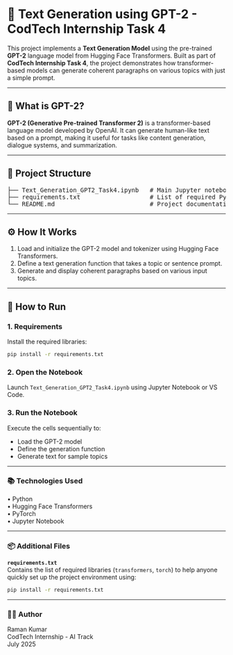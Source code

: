 # 📝 Text Generation using GPT-2 - CodTech Internship Task 4

This project implements a **Text Generation Model** using the pre-trained **GPT-2** language model from Hugging Face Transformers. Built as part of **CodTech Internship Task 4**, the project demonstrates how transformer-based models can generate coherent paragraphs on various topics with just a simple prompt.

---

## 🧠 What is GPT-2?

**GPT-2 (Generative Pre-trained Transformer 2)** is a transformer-based language model developed by OpenAI. It can generate human-like text based on a prompt, making it useful for tasks like content generation, dialogue systems, and summarization.

---

## 📁 Project Structure
<pre>
├── Text_Generation_GPT2_Task4.ipynb   # Main Jupyter notebook containing all code and explanations  
├── requirements.txt                   # List of required Python packages  
└── README.md                          # Project documentation  
</pre>

---

## ⚙️ How It Works

1. Load and initialize the GPT-2 model and tokenizer using Hugging Face Transformers.
2. Define a text generation function that takes a topic or sentence prompt.
3. Generate and display coherent paragraphs based on various input topics.

---

## 🚀 How to Run

### 1. Requirements

Install the required libraries:
```bash
pip install -r requirements.txt
```

### 2. Open the Notebook

Launch `Text_Generation_GPT2_Task4.ipynb` using Jupyter Notebook or VS Code.

### 3. Run the Notebook

Execute the cells sequentially to:
- Load the GPT-2 model
- Define the generation function
- Generate text for sample topics

---

### 📚 Technologies Used
• Python  
• Hugging Face Transformers  
• PyTorch  
• Jupyter Notebook  

---

### 📦 Additional Files

**`requirements.txt`**  
Contains the list of required libraries (`transformers`, `torch`) to help anyone quickly set up the project environment using:
```bash
pip install -r requirements.txt
```

---

### 👨‍💻 Author

Raman Kumar   
CodTech Internship - AI Track   
July 2025  